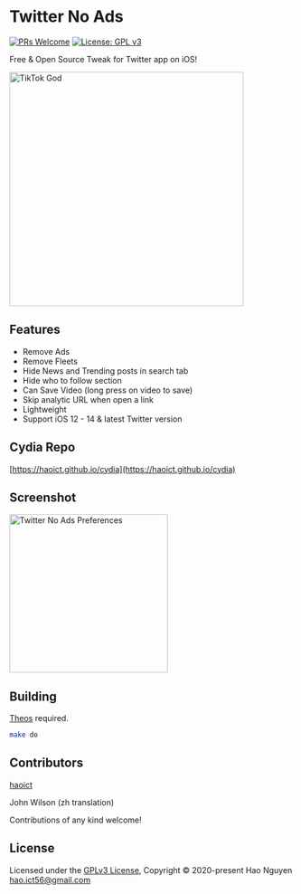 # Twitter No Ads

[![PRs Welcome](https://img.shields.io/badge/PRs-welcome-brightgreen.svg?style=flat-square)](http://makeapullrequest.com)
[![License: GPL v3](https://img.shields.io/badge/License-GPLv3-blue.svg)](https://www.gnu.org/licenses/gpl-3.0)

Free & Open Source Tweak for Twitter app on iOS!

<img src="https://haoict.github.io/cydia/images/tnabanner.jpg" alt="TikTok God" width="414"/>

## Features
- Remove Ads
- Remove Fleets
- Hide News and Trending posts in search tab
- Hide who to follow section
- Can Save Video (long press on video to save)
- Skip analytic URL when open a link
- Lightweight
- Support iOS 12 - 14 & latest Twitter version

## Cydia Repo

[https://haoict.github.io/cydia](https://haoict.github.io/cydia)

## Screenshot

<img src="https://haoict.github.io/cydia/images/tnapref.png" alt="Twitter No Ads Preferences" width="280"/>

## Building

[Theos](https://github.com/theos/theos) required.

```bash
make do
```

## Contributors

[haoict](https://github.com/haoict)

John Wilson (zh translation)

Contributions of any kind welcome!

## License

Licensed under the [GPLv3 License](./LICENSE), Copyright © 2020-present Hao Nguyen <hao.ict56@gmail.com>